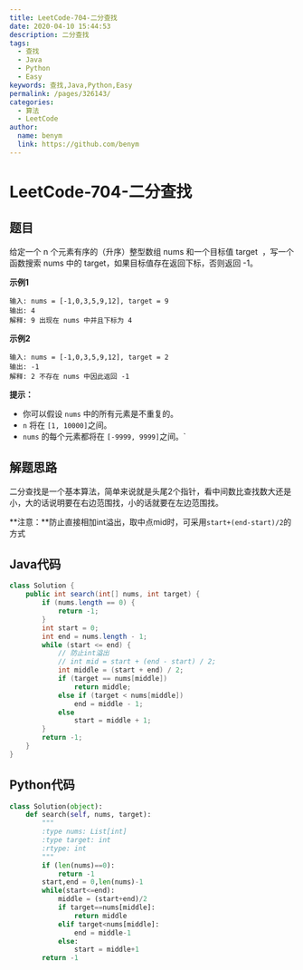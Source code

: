 ```yaml
---
title: LeetCode-704-二分查找
date: 2020-04-10 15:44:53
description: 二分查找
tags: 
  - 查找
  - Java
  - Python
  - Easy
keywords: 查找,Java,Python,Easy
permalink: /pages/326143/
categories: 
  - 算法
  - LeetCode
author: 
  name: benym
  link: https://github.com/benym
---
```


# LeetCode-704-二分查找

## 题目

给定一个 n 个元素有序的（升序）整型数组 nums 和一个目标值 target  ，写一个函数搜索 nums 中的 target，如果目标值存在返回下标，否则返回 -1。

 

**示例1**

```
输入: nums = [-1,0,3,5,9,12], target = 9
输出: 4
解释: 9 出现在 nums 中并且下标为 4
```

**示例2**

```
输入: nums = [-1,0,3,5,9,12], target = 2
输出: -1
解释: 2 不存在 nums 中因此返回 -1
```

**提示：**

- 你可以假设 `nums` 中的所有元素是不重复的。
- `n` 将在 `[1, 10000]`之间。
- `nums` 的每个元素都将在 `[-9999, 9999]`之间。`

## 解题思路

二分查找是一个基本算法，简单来说就是头尾2个指针，看中间数比查找数大还是小，大的话说明要在右边范围找，小的话就要在左边范围找。

**注意：**防止直接相加int溢出，取中点mid时，可采用`start+(end-start)/2`的方式

## Java代码

```java
class Solution {
    public int search(int[] nums, int target) {
        if (nums.length == 0) {
            return -1;
        }
        int start = 0;
        int end = nums.length - 1;
        while (start <= end) {
            // 防止int溢出
            // int mid = start + (end - start) / 2;
            int middle = (start + end) / 2;
            if (target == nums[middle])
                return middle;
            else if (target < nums[middle])
                end = middle - 1;
            else
                start = middle + 1;
        }
        return -1;
    }
}
```

## Python代码

```python
class Solution(object):
    def search(self, nums, target):
        """
        :type nums: List[int]
        :type target: int
        :rtype: int
        """
        if (len(nums)==0):
            return -1
        start,end = 0,len(nums)-1
        while(start<=end):
            middle = (start+end)/2
            if target==nums[middle]:
                return middle
            elif target<nums[middle]:
                end = middle-1
            else:
                start = middle+1
        return -1
```

